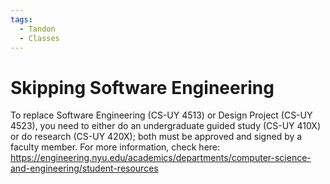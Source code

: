 ```yaml
---
tags:
  - Tandon
  - Classes
---
```


# Skipping Software Engineering

To replace Software Engineering (CS-UY 4513) or Design Project (CS-UY 4523), you need to either do an undergraduate guided study (CS-UY 410X) or do research (CS-UY 420X); both must be approved and signed by a faculty member. For more information, check here: https://engineering.nyu.edu/academics/departments/computer-science-and-engineering/student-resources 
